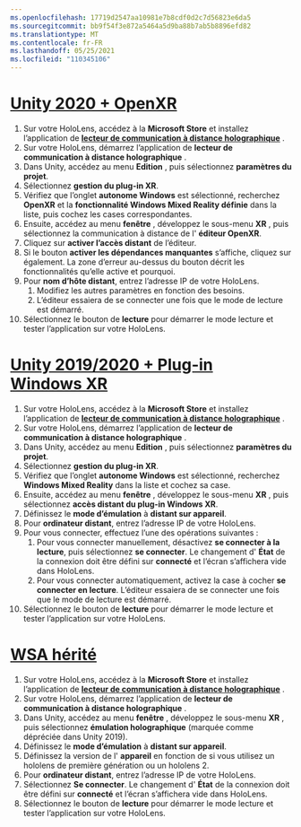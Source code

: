 ```yaml
---
ms.openlocfilehash: 17719d2547aa10981e7b8cdf0d2c7d56823e6da5
ms.sourcegitcommit: bb9f54f3e872a5464a5d9ba88b7ab5b8896efd82
ms.translationtype: MT
ms.contentlocale: fr-FR
ms.lasthandoff: 05/25/2021
ms.locfileid: "110345106"
---
```

# <a name="unity-2020--openxr"></a>[Unity 2020 + OpenXR](#tab/openxr)

1. Sur votre HoloLens, accédez à la **Microsoft Store** et installez l’application de **[lecteur de communication à distance holographique](https://www.microsoft.com/store/p/holographic-remoting-player/9nblggh4sv40)** .
1. Sur votre HoloLens, démarrez l’application de **lecteur de communication à distance holographique** .
1. Dans Unity, accédez au menu **Edition** , puis sélectionnez **paramètres du projet**.
1. Sélectionnez **gestion du plug-in XR**.
1. Vérifiez que l’onglet **autonome Windows** est sélectionné, recherchez **OpenXR** et la **fonctionnalité Windows Mixed Reality définie** dans la liste, puis cochez les cases correspondantes.
1. Ensuite, accédez au menu **fenêtre** , développez le sous-menu **XR** , puis sélectionnez la communication à distance de l' **éditeur OpenXR**.
1. Cliquez sur **activer l’accès distant** de l’éditeur.
1. Si le bouton **activer les dépendances manquantes** s’affiche, cliquez sur également. La zone d’erreur au-dessus du bouton décrit les fonctionnalités qu’elle active et pourquoi.
1. Pour **nom d’hôte distant**, entrez l’adresse IP de votre HoloLens.
   1. Modifiez les autres paramètres en fonction des besoins.
   1. L’éditeur essaiera de se connecter une fois que le mode de lecture est démarré.
1. Sélectionnez le bouton de **lecture** pour démarrer le mode lecture et tester l’application sur votre HoloLens.

# <a name="unity-20192020--windows-xr-plugin"></a>[Unity 2019/2020 + Plug-in Windows XR](#tab/winxr)

1. Sur votre HoloLens, accédez à la **Microsoft Store** et installez l’application de **[lecteur de communication à distance holographique](https://www.microsoft.com/store/p/holographic-remoting-player/9nblggh4sv40)** .
1. Sur votre HoloLens, démarrez l’application de **lecteur de communication à distance holographique** .
1. Dans Unity, accédez au menu **Edition** , puis sélectionnez **paramètres du projet**.
1. Sélectionnez **gestion du plug-in XR**.
1. Vérifiez que l’onglet **autonome Windows** est sélectionné, recherchez **Windows Mixed Reality** dans la liste et cochez sa case.
1. Ensuite, accédez au menu **fenêtre** , développez le sous-menu **XR** , puis sélectionnez **accès distant du plug-in Windows XR**.
1. Définissez le **mode d’émulation** à **distant sur appareil**.
1. Pour **ordinateur distant**, entrez l’adresse IP de votre HoloLens.
1. Pour vous connecter, effectuez l’une des opérations suivantes :
   1. Pour vous connecter manuellement, désactivez **se connecter à la lecture**, puis sélectionnez **se connecter**. Le changement d' **État** de la connexion doit être défini sur **connecté** et l’écran s’affichera vide dans HoloLens.
   1. Pour vous connecter automatiquement, activez la case à cocher **se connecter en lecture**. L’éditeur essaiera de se connecter une fois que le mode de lecture est démarré.
1. Sélectionnez le bouton de **lecture** pour démarrer le mode lecture et tester l’application sur votre HoloLens.

# <a name="legacy-wsa"></a>[WSA hérité](#tab/wsa)

1. Sur votre HoloLens, accédez à la **Microsoft Store** et installez l’application de **[lecteur de communication à distance holographique](https://www.microsoft.com/store/p/holographic-remoting-player/9nblggh4sv40)** .
1. Sur votre HoloLens, démarrez l’application de **lecteur de communication à distance holographique** .
1. Dans Unity, accédez au menu **fenêtre** , développez le sous-menu **XR** , puis sélectionnez **émulation holographique** (marquée comme dépréciée dans Unity 2019).
1. Définissez le **mode d’émulation** à **distant sur appareil**.
1. Définissez la version de l' **appareil** en fonction de si vous utilisez un hololens de première génération ou un hololens 2.
1. Pour **ordinateur distant**, entrez l’adresse IP de votre HoloLens.
1. Sélectionnez **Se connecter**. Le changement d' **État** de la connexion doit être défini sur **connecté** et l’écran s’affichera vide dans HoloLens.
1. Sélectionnez le bouton de **lecture** pour démarrer le mode lecture et tester l’application sur votre HoloLens.
